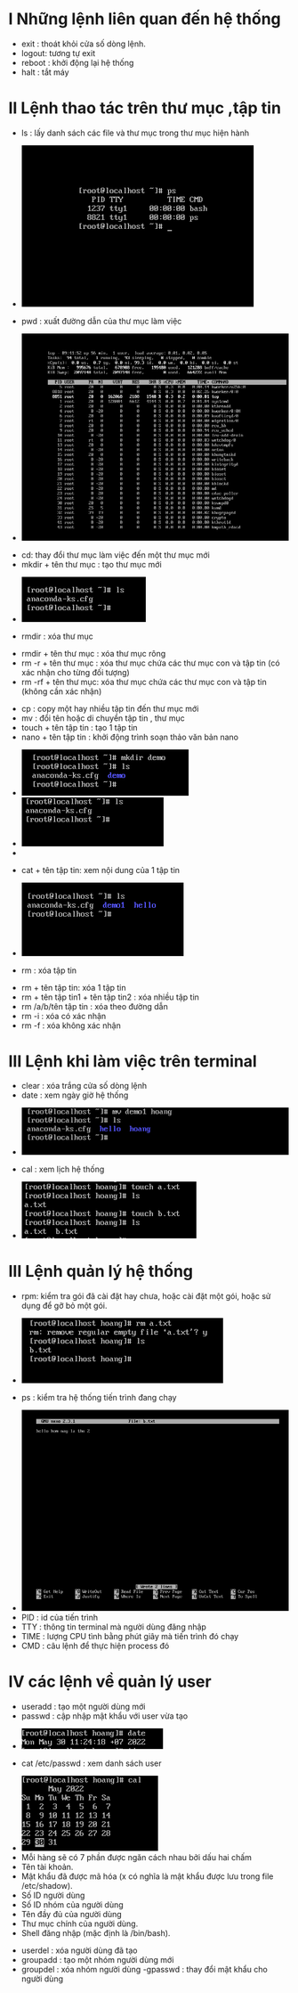 # I Những lệnh liên quan đến hệ thống
- exit : thoát khỏi cửa số dòng lệnh.
- logout: tương tự exit
- reboot : khởi động lại hệ thống
- halt : tắt máy
# II Lệnh thao tác trên thư mục ,tập tin
- ls : lấy danh sách các file và thư mục trong thư mục hiện hành
+ <img src="img/1.PNG">
- pwd : xuất đường dẫn của thư mục làm việc
+ <img src="img/2.PNG">
- cd: thay đổi thư mục làm việc đến một thư mục mới
- mkdir + tên thư mục : tạo thư mục mới
+ <img src="img/3.PNG">
- rmdir : xóa thư mục
+ rmdir + tên thư mục : xóa thư mục rông
+ rm -r + tên thư mục : xóa thư mục chứa các thư mục con và tập tin (có xác nhận cho từng đối tượng)
+ rm -rf + tên thư mục: xóa thư mục chứa các thư mục con và tập tin (không cần xác nhận)
- cp : copy một hay nhiều tập tin đến thư mục mới
- mv : đổi tên hoặc di chuyển tập tin , thư mục
- touch + tên tập tin : tạo 1 tập tin
- nano + tên tập tin : khởi động trình soạn thảo văn bản nano
+ <img src="img/5.PNG">
+ <img src="img/6.PNG">
+
- cat + tên tập tin: xem nội dung của 1 tập tin
+ <img src="img/7.PNG">
- rm : xóa tập tin
+ rm + tên tập tin: xóa 1 tập tin
+ rm + tên tập tin1 + tên tập tin2 : xóa nhiều tập tin
+ rm /a/b/tên tập tin : xóa theo đường dẫn
+ rm -i : xóa có xác nhận
+ rm -f : xóa không xác nhận

# III Lệnh khi làm việc trên terminal
- clear : xóa trắng cửa số dòng lệnh
- date : xem ngày giờ hệ thống
+ <img src="img/8.PNG">
- cal : xem lịch hệ thống 
+ <img src="img/9.PNG">
# III Lệnh quản lý hệ thống
- rpm: kiểm tra gói đã cài đặt hay chưa, hoặc cài đặt một gói, hoặc sử dụng để gỡ bỏ một gói.
+ <img src="img/10.PNG">
- ps : kiểm tra hệ thống tiến trình đang chạy
+ <img src="img/11.PNG">
+ PID : id của tiến trình
+ TTY : thông tin terminal mà người dùng đăng nhập
+ TIME : lượng CPU tình bằng phút giây mà tiến trình đó chạy
+ CMD : câu lệnh để thực hiện process đó
# IV các lệnh về quản lý user 
- useradd : tạo một người dùng mới
- passwd : cập nhập mật khẩu với user vừa tạo
+ <img src="img/13.PNG">
- cat /etc/passwd : xem danh sách user
+ <img src="img/14.PNG">
+ Mỗi hàng sẽ có 7 phần được ngăn cách nhau bởi dấu hai chấm
+ Tên tài khoản.
+ Mật khẩu đã được mã hóa (x có nghĩa là mật khẩu được lưu trong file /etc/shadow).
+ Số ID người dùng 
+ Số ID nhóm của người dùng 
+ Tên đầy đủ của người dùng 
+ Thư mục chính của người dùng.
+ Shell đăng nhập (mặc định là /bin/bash).
- userdel : xóa người dùng đã tạo
- groupadd : tạo một nhóm người dùng mới
- groupdel : xóa nhóm người dùng
-gpasswd : thay đổi mật khẩu cho người dùng









 







 







